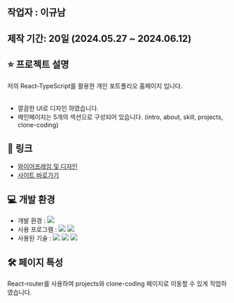 ## 작업자 : 이규남

## 제작 기간: 20일 (2024.05.27 ~ 2024.06.12)

## ⭐️ 프로젝트 설명

저의 React-TypeScript를 활용한 개인 포트폴리오 홈페이지 입니다.<br/><br/>

- 깔끔한 UI로 디자인 하였습니다.
- 메인페이지는 5개의 섹션으로 구성되어 있습니다. (intro, about, skill, projects, clone-coding)

## 🚀 링크
- [와이어프레임 및 디자인](https://www.figma.com/design/v2H4hEpzNfnYm5YprPp9SX/personalPortfolio?node-id=257-6&t=nsnb8NzBludmHJN8-1)
- [사이트 바로가기](https://main--lee-gyu-nam-portfolio.netlify.app/) <br>
## 💻 개발 환경

- 개발 환경 : <img src="https://img.shields.io/badge/windows10-0078D6?style=flat-square&logo=windows10&logoColor=white"/>
- 사용 프로그램 : <img src="https://img.shields.io/badge/Vs code-007ACC?style=flat-square&logo=visualstudiocode&logoColor=white"/> <img src="https://img.shields.io/badge/figma-F24E1E?style=flat-square&logo=figma&logoColor=white"/>
- 사용된 기술 :
   <img src="https://img.shields.io/badge/typescript-%23007ACC.svg?style=for-the-badge&logo=typescript&logoColor=white"> <img src="https://img.shields.io/badge/React-20232A?style=for-the-badge&logo=react&logoColor=61DAFB"> <img src="https://img.shields.io/badge/React_Router-CA4245?style=for-the-badge&logo=react-router&logoColor=white">

## 🛠️ 페이지 특성

React-router를 사용하여 projects와 clone-coding 페이지로 이동할 수 있게 작업하였습니다.
